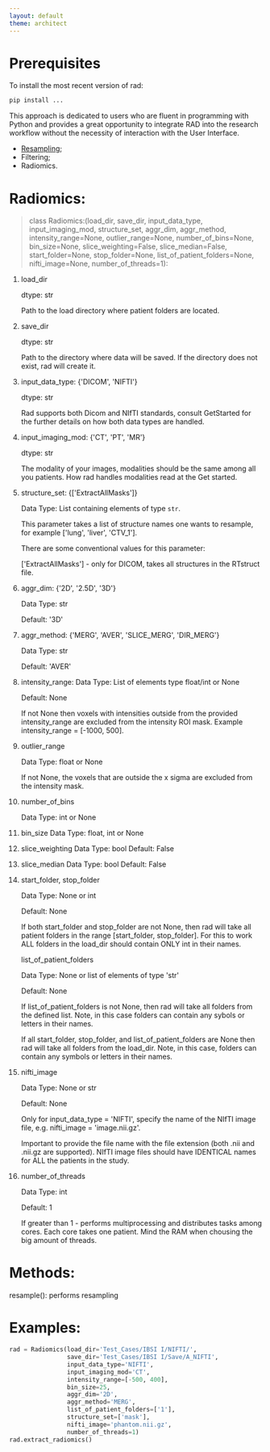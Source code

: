 ```yaml
---
layout: default
theme: architect
---
```


# Prerequisites
To install the most recent version of rad:

```python
pip install ...
```
This approach is dedicated to users who are fluent in programming with Python and provides a great opportunity to integrate RAD into the research workflow without the necessity of interaction with the User Interface.

* [Resampling](api_prep.md);
* Filtering;
* Radiomics.


# Radiomics:

> class Radiomics:(load_dir, save_dir, input_data_type, input_imaging_mod, structure_set,
                 aggr_dim, aggr_method, intensity_range=None, outlier_range=None,
                 number_of_bins=None, bin_size=None, slice_weighting=False, slice_median=False,
                 start_folder=None, stop_folder=None, list_of_patient_folders=None,
                 nifti_image=None, number_of_threads=1):

1) load_dir

   dtype: str
   

   Path to the load directory where patient folders are located.

3) save_dir

   dtype: str

   Path to the directory where data will be saved. If the directory does not exist, rad will create it.

4) input_data_type: {'DICOM', 'NIFTI'}

   dtype: str

   Rad supports both Dicom and NIfTI standards, consult GetStarted for the further details on how both data types are handled.

5) input_imaging_mod: {'CT', 'PT', 'MR'}

   dtype: str

   The modality of your images, modalities should be the same among all you patients. How rad handles modalities read at the Get started.

7) structure_set: {['ExtractAllMasks']}

   Data Type: List containing elements of type `str`.

   This parameter takes a list of structure names one wants to resample, for example ['lung', 'liver', 'CTV_1'].

   There are some conventional values for this parameter:
   
   ['ExtractAllMasks'] - only for DICOM, takes all structures in the RTstruct file.

9) aggr_dim: {'2D', '2.5D', '3D'}

   Data Type: str

   Default: '3D'

10) aggr_method: {'MERG', 'AVER', 'SLICE_MERG', 'DIR_MERG'}

    Data Type: str

    Default: 'AVER'

11) intensity_range:
    Data Type: List of elements type float/int or None

    Default: None

    If not None then voxels with intensities outside from the provided intensity_range are excluded from the intensity ROI mask. Example intensity_range = [-1000, 500].
    
13) outlier_range

    Data Type: float or None

    If not None, the voxels that are outside the x sigma are excluded from the intensity mask.

14) number_of_bins

    Data Type: int or None

15) bin_size
    Data Type: float, int or None

16) slice_weighting
    Data Type: bool
    Default: False

17) slice_median
    Data Type: bool
    Default: False
    
18) start_folder, stop_folder

    Data Type: None or int

    Default: None
  
    If both start_folder and stop_folder are not None, then rad will take all patient folders in the range [start_folder, stop_folder]. For this to work ALL folders in the load_dir should contain ONLY int in their names.

    list_of_patient_folders

    Data Type: None or list of elements of type 'str'

    Default: None

    If list_of_patient_folders is not None, then rad will take all folders from the defined list. Note, in this case folders can contain any sybols or letters in their names.

    If all start_folder, stop_folder, and list_of_patient_folders are None then rad will take all folders from the load_dir. Note, in this case, folders can contain any symbols or letters in their names.

19) nifti_image

    Data Type: None or str

    Default: None

    Only for input_data_type = 'NIFTI', specify the name of the NIfTI image file, e.g. nifti_image = 'image.nii.gz'.

    Important to provide the file name with the file extension (both .nii and .nii.gz are supported). NIfTI image files should have IDENTICAL names for ALL the patients in the study.

20) number_of_threads

    Data Type: int

    Default: 1

    If greater than 1 - performs multiprocessing and distributes tasks among cores. Each core takes one patient. Mind the RAM when chousing the big amount of threads.


# Methods:

resample(): performs resampling


# Examples:


```python
rad = Radiomics(load_dir='Test_Cases/IBSI I/NIFTI/', 
                save_dir='Test_Cases/IBSI I/Save/A_NIFTI',
                input_data_type='NIFTI', 
                input_imaging_mod='CT',
                intensity_range=[-500, 400], 
                bin_size=25, 
                aggr_dim='2D', 
                aggr_method='MERG',
                list_of_patient_folders=['1'],
                structure_set=['mask'],
                nifti_image='phantom.nii.gz',
                number_of_threads=1)
rad.extract_radiomics()
```

